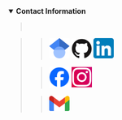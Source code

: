<details open>
  <summary>
  <strong>Contact Information</strong>
  </summary>               
     
 > <br>     

 >> [<img src="./assets/socials/Google_Scholar.png" width="40">](https://scholar.google.com/citations?hl=en&user=DZzc424AAAAJ&view_op=list_works&sortby=pubdate) [<img src="./assets/socials/GitHub.png" width="40">](https://github.com/makhsry) [<img src="./assets/socials/LinkedIn.png" width="40">](https://www.linkedin.com/in/makhansary/)   
 > 
 >> [<img src="./assets/socials/Facebook.png" width="40">](https://www.facebook.com/makhansary) [<img src="./assets/socials/Instagram.png" width="40">](https://www.instagram.com/makhansary/)  
 >        
 >> [<img src="./assets/socials/Gmail.png" width="40">](mailto:miladasgarpour@gmail.com)       

</details>        